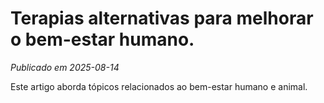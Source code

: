 # Terapias alternativas para melhorar o bem-estar humano.

*Publicado em 2025-08-14*

Este artigo aborda tópicos relacionados ao bem-estar humano e animal.
